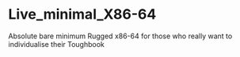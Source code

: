# Live_minimal_X86-64
Absolute bare minimum Rugged x86-64 for those who really want to individualise their Toughbook
